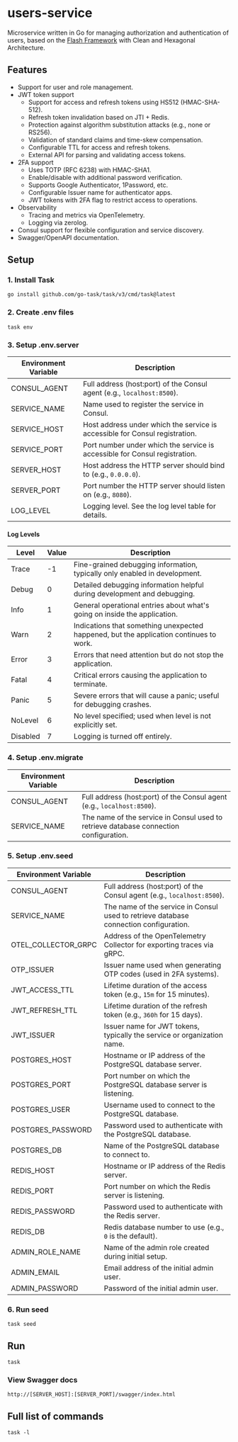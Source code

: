 # users-service

Microservice written in Go for managing authorization and authentication of users, based on the [Flash Framework](https://github.com/flash-go/flash) with Clean and Hexagonal Architecture.

## Features

- Support for user and role management.
- JWT token support 
    - Support for access and refresh tokens using HS512 (HMAC-SHA-512).
    - Refresh token invalidation based on JTI + Redis.
    - Protection against algorithm substitution attacks (e.g., none or RS256).
    - Validation of standard claims and time-skew compensation.
    - Configurable TTL for access and refresh tokens.
    - External API for parsing and validating access tokens.
- 2FA support
    - Uses TOTP (RFC 6238) with HMAC-SHA1.
    - Enable/disable with additional password verification.
    - Supports Google Authenticator, 1Password, etc.
    - Configurable Issuer name for authenticator apps.
    - JWT tokens with 2FA flag to restrict access to operations.
- Observability
    - Tracing and metrics via OpenTelemetry.
    - Logging via zerolog.
- Consul support for flexible configuration and service discovery.
- Swagger/OpenAPI documentation.

## Setup

### 1. Install Task

```
go install github.com/go-task/task/v3/cmd/task@latest
```

### 2. Create .env files

```
task env
```

### 3. Setup .env.server

| Environment Variable | Description                                                                 |
|----------------------|-----------------------------------------------------------------------------|
| CONSUL_AGENT         | Full address (host:port) of the Consul agent (e.g., `localhost:8500`).      |
| SERVICE_NAME         | Name used to register the service in Consul.                                |
| SERVICE_HOST         | Host address under which the service is accessible for Consul registration. |
| SERVICE_PORT         | Port number under which the service is accessible for Consul registration.  |
| SERVER_HOST          | Host address the HTTP server should bind to (e.g., `0.0.0.0`).              |
| SERVER_PORT          | Port number the HTTP server should listen on (e.g., `8080`).                |
| LOG_LEVEL            | Logging level. See the log level table for details.                         |

#### Log Levels

| Level    | Value  | Description                                                                            |
|----------|--------|----------------------------------------------------------------------------------------|
| Trace    | -1     | Fine-grained debugging information, typically only enabled in development.             |
| Debug    | 0      | Detailed debugging information helpful during development and debugging.               |
| Info     | 1      | General operational entries about what's going on inside the application.              |
| Warn     | 2      | Indications that something unexpected happened, but the application continues to work. |
| Error    | 3      | Errors that need attention but do not stop the application.                            |
| Fatal    | 4      | Critical errors causing the application to terminate.                                  |
| Panic    | 5      | Severe errors that will cause a panic; useful for debugging crashes.                   |
| NoLevel  | 6      | No level specified; used when level is not explicitly set.                             |
| Disabled | 7      | Logging is turned off entirely.                                                        |

### 4. Setup .env.migrate

| Environment Variable | Description                                                                           |
|----------------------|---------------------------------------------------------------------------------------|
| CONSUL_AGENT         | Full address (host:port) of the Consul agent (e.g., `localhost:8500`).                |
| SERVICE_NAME         | The name of the service in Consul used to retrieve database connection configuration. |

### 5. Setup .env.seed

| Environment Variable    | Description                                                                                 |
|-------------------------|---------------------------------------------------------------------------------------------|
| CONSUL_AGENT            | Full address (host:port) of the Consul agent (e.g., `localhost:8500`).                      |
| SERVICE_NAME            | The name of the service in Consul used to retrieve database connection configuration.       |
| OTEL_COLLECTOR_GRPC     | Address of the OpenTelemetry Collector for exporting traces via gRPC.                       |
| OTP_ISSUER              | Issuer name used when generating OTP codes (used in 2FA systems).                           |
| JWT_ACCESS_TTL          | Lifetime duration of the access token (e.g., `15m` for 15 minutes).                         |
| JWT_REFRESH_TTL         | Lifetime duration of the refresh token (e.g., `360h` for 15 days).                          |
| JWT_ISSUER              | Issuer name for JWT tokens, typically the service or organization name.                     |
| POSTGRES_HOST           | Hostname or IP address of the PostgreSQL database server.                                   |
| POSTGRES_PORT           | Port number on which the PostgreSQL database server is listening.                           |
| POSTGRES_USER           | Username used to connect to the PostgreSQL database.                                        |
| POSTGRES_PASSWORD       | Password used to authenticate with the PostgreSQL database.                                 |
| POSTGRES_DB             | Name of the PostgreSQL database to connect to.                                              |
| REDIS_HOST              | Hostname or IP address of the Redis server.                                                 |
| REDIS_PORT              | Port number on which the Redis server is listening.                                         |
| REDIS_PASSWORD          | Password used to authenticate with the Redis server.                                        |
| REDIS_DB                | Redis database number to use (e.g., `0` is the default).                                    |
| ADMIN_ROLE_NAME         | Name of the admin role created during initial setup.                                        |
| ADMIN_EMAIL             | Email address of the initial admin user.                                                    |
| ADMIN_PASSWORD          | Password of the initial admin user.                                                         |

### 6. Run seed

```
task seed
```

## Run

```
task
```

### View Swagger docs

```
http://[SERVER_HOST]:[SERVER_PORT]/swagger/index.html
```

## Full list of commands

```
task -l
```
